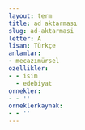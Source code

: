 ```yaml
---
layout: term
title: ad aktarması
slug: ad-aktarmasi
letter: A
lisan: Türkçe
anlamlar:
- mecazımürsel
ozellikler:
- - isim
  - edebiyat
ornekler:
- - ''
orneklerkaynak:
- - ''
---
```

